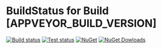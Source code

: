 # BuildStatus for Build [APPVEYOR_BUILD_VERSION]

[![Build status](https://img.shields.io/appveyor/ci/[APPVEYOR_ACCOUNT_NAME]/[APPVEYOR_PROJECT_SLUG].svg)](https://ci.appveyor.com/project/[APPVEYOR_ACCOUNT_NAME]/[APPVEYOR_PROJECT_SLUG]) 
[![Test status](https://img.shields.io/appveyor/tests/[APPVEYOR_ACCOUNT_NAME]/[APPVEYOR_PROJECT_SLUG].svg)](https://ci.appveyor.com/project/[APPVEYOR_ACCOUNT_NAME]/[APPVEYOR_PROJECT_SLUG]/build/tests)
[![NuGet](https://img.shields.io/nuget/v/TomSun.[APPVEYOR_PROJECT_NAME].svg?style=flat-square)](https://www.nuget.org/packages/TomSun.[APPVEYOR_PROJECT_NAME]/) 
[![NuGet Dowloads](https://img.shields.io/nuget/dt/TomSun.[APPVEYOR_PROJECT_NAME].svg)](https://www.nuget.org/packages/TomSun.[APPVEYOR_PROJECT_NAME]/) 
